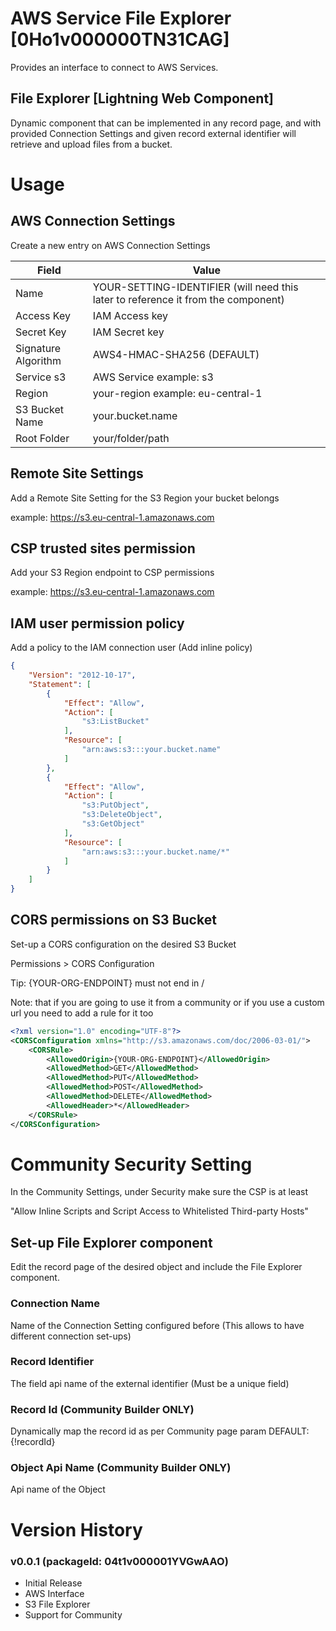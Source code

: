 # AWS Service File Explorer [0Ho1v000000TN31CAG]

Provides an interface to connect to AWS Services.

## File Explorer [Lightning Web Component]

Dynamic component that can be implemented in any record page, and with provided Connection Settings and given record external identifier will retrieve and upload files from a bucket.

# Usage

## AWS Connection Settings

Create a new entry on AWS Connection Settings

Field | Value
----|----
Name | YOUR-SETTING-IDENTIFIER (will need this later to reference it from the component)
Access Key | IAM Access key
Secret Key | IAM Secret key	
Signature Algorithm	| AWS4-HMAC-SHA256 (DEFAULT)
Service	s3 | AWS Service example: s3 
Region | your-region example: eu-central-1
S3 Bucket Name | your.bucket.name
Root Folder | your/folder/path

## Remote Site Settings

Add a Remote Site Setting for the S3 Region your bucket belongs 

example: https://s3.eu-central-1.amazonaws.com

## CSP trusted sites permission

Add your S3 Region endpoint to CSP permissions

example: https://s3.eu-central-1.amazonaws.com

## IAM user permission policy

Add a policy to the IAM connection user (Add inline policy)

```json
{
    "Version": "2012-10-17",
    "Statement": [
        {
            "Effect": "Allow",
            "Action": [
                "s3:ListBucket"
            ],
            "Resource": [
                "arn:aws:s3:::your.bucket.name"
            ]
        },
        {
            "Effect": "Allow",
            "Action": [
                "s3:PutObject",
                "s3:DeleteObject",
                "s3:GetObject"
            ],
            "Resource": [
                "arn:aws:s3:::your.bucket.name/*"
            ]
        }
    ]
}
```

## CORS permissions on S3 Bucket

Set-up a CORS configuration on the desired S3 Bucket

Permissions > CORS Configuration

Tip: {YOUR-ORG-ENDPOINT} must not end in /

Note: that if you are going to use it from a community or if you use a custom url you need to add a rule for it too

```xml
<?xml version="1.0" encoding="UTF-8"?>
<CORSConfiguration xmlns="http://s3.amazonaws.com/doc/2006-03-01/">
    <CORSRule>
        <AllowedOrigin>{YOUR-ORG-ENDPOINT}</AllowedOrigin>
        <AllowedMethod>GET</AllowedMethod>
        <AllowedMethod>PUT</AllowedMethod>
        <AllowedMethod>POST</AllowedMethod>
        <AllowedMethod>DELETE</AllowedMethod>
        <AllowedHeader>*</AllowedHeader>
    </CORSRule>
</CORSConfiguration>
```

# Community Security Setting

In the Community Settings, under Security make sure the CSP is at least 

"Allow Inline Scripts and Script Access to Whitelisted Third-party Hosts"

## Set-up File Explorer component

Edit the record page of the desired object and include the File Explorer component.

### Connection Name

Name of the Connection Setting configured before (This allows to have different connection set-ups)

### Record Identifier

The field api name of the external identifier (Must be a unique field)

### Record Id (Community Builder ONLY)

Dynamically map the record id as per Community page param DEFAULT: {!recordId}

### Object Api Name (Community Builder ONLY)

Api name of the Object 

# Version History

### v0.0.1 (packageId: 04t1v000001YVGwAAO)

- Initial Release
- AWS Interface
- S3 File Explorer
- Support for Community
